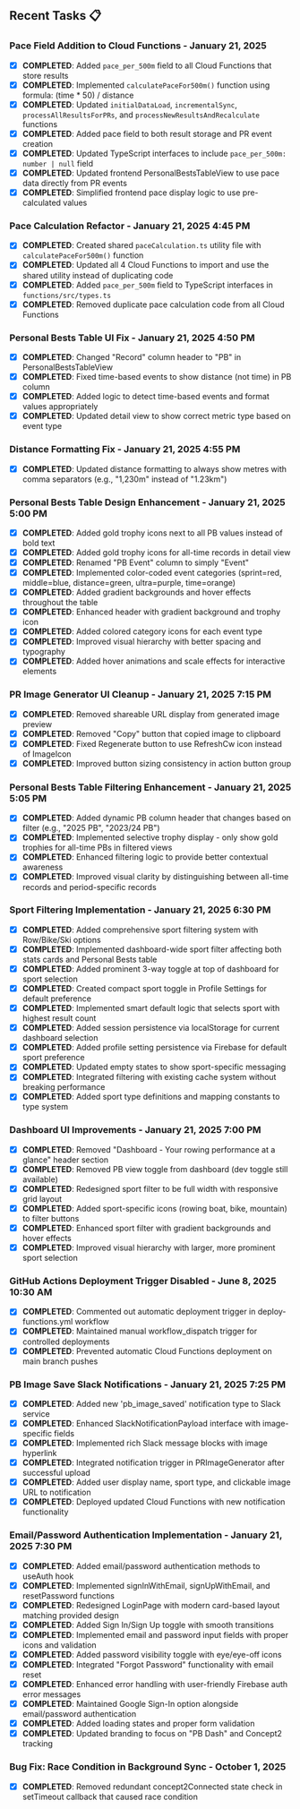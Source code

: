 ## Recent Tasks 📋

### Pace Field Addition to Cloud Functions - January 21, 2025
- [x] **COMPLETED**: Added `pace_per_500m` field to all Cloud Functions that store results
- [x] **COMPLETED**: Implemented `calculatePaceFor500m()` function using formula: (time * 50) / distance
- [x] **COMPLETED**: Updated `initialDataLoad`, `incrementalSync`, `processAllResultsForPRs`, and `processNewResultsAndRecalculate` functions
- [x] **COMPLETED**: Added pace field to both result storage and PR event creation
- [x] **COMPLETED**: Updated TypeScript interfaces to include `pace_per_500m: number | null` field
- [x] **COMPLETED**: Updated frontend PersonalBestsTableView to use pace data directly from PR events
- [x] **COMPLETED**: Simplified frontend pace display logic to use pre-calculated values

### Pace Calculation Refactor - January 21, 2025 4:45 PM
- [x] **COMPLETED**: Created shared `paceCalculation.ts` utility file with `calculatePaceFor500m()` function
- [x] **COMPLETED**: Updated all 4 Cloud Functions to import and use the shared utility instead of duplicating code
- [x] **COMPLETED**: Added `pace_per_500m` field to TypeScript interfaces in `functions/src/types.ts`
- [x] **COMPLETED**: Removed duplicate pace calculation code from all Cloud Functions

### Personal Bests Table UI Fix - January 21, 2025 4:50 PM
- [x] **COMPLETED**: Changed "Record" column header to "PB" in PersonalBestsTableView
- [x] **COMPLETED**: Fixed time-based events to show distance (not time) in PB column
- [x] **COMPLETED**: Added logic to detect time-based events and format values appropriately
- [x] **COMPLETED**: Updated detail view to show correct metric type based on event type

### Distance Formatting Fix - January 21, 2025 4:55 PM
- [x] **COMPLETED**: Updated distance formatting to always show metres with comma separators (e.g., "1,230m" instead of "1.23km")

### Personal Bests Table Design Enhancement - January 21, 2025 5:00 PM
- [x] **COMPLETED**: Added gold trophy icons next to all PB values instead of bold text
- [x] **COMPLETED**: Added gold trophy icons for all-time records in detail view
- [x] **COMPLETED**: Renamed "PB Event" column to simply "Event"
- [x] **COMPLETED**: Implemented color-coded event categories (sprint=red, middle=blue, distance=green, ultra=purple, time=orange)
- [x] **COMPLETED**: Added gradient backgrounds and hover effects throughout the table
- [x] **COMPLETED**: Enhanced header with gradient background and trophy icon
- [x] **COMPLETED**: Added colored category icons for each event type
- [x] **COMPLETED**: Improved visual hierarchy with better spacing and typography
- [x] **COMPLETED**: Added hover animations and scale effects for interactive elements

### PR Image Generator UI Cleanup - January 21, 2025 7:15 PM
- [x] **COMPLETED**: Removed shareable URL display from generated image preview
- [x] **COMPLETED**: Removed "Copy" button that copied image to clipboard
- [x] **COMPLETED**: Fixed Regenerate button to use RefreshCw icon instead of ImageIcon
- [x] **COMPLETED**: Improved button sizing consistency in action button group

### Personal Bests Table Filtering Enhancement - January 21, 2025 5:05 PM
- [x] **COMPLETED**: Added dynamic PB column header that changes based on filter (e.g., "2025 PB", "2023/24 PB")
- [x] **COMPLETED**: Implemented selective trophy display - only show gold trophies for all-time PBs in filtered views
- [x] **COMPLETED**: Enhanced filtering logic to provide better contextual awareness
- [x] **COMPLETED**: Improved visual clarity by distinguishing between all-time records and period-specific records

### Sport Filtering Implementation - January 21, 2025 6:30 PM
- [x] **COMPLETED**: Added comprehensive sport filtering system with Row/Bike/Ski options
- [x] **COMPLETED**: Implemented dashboard-wide sport filter affecting both stats cards and Personal Bests table
- [x] **COMPLETED**: Added prominent 3-way toggle at top of dashboard for sport selection
- [x] **COMPLETED**: Created compact sport toggle in Profile Settings for default preference
- [x] **COMPLETED**: Implemented smart default logic that selects sport with highest result count
- [x] **COMPLETED**: Added session persistence via localStorage for current dashboard selection
- [x] **COMPLETED**: Added profile setting persistence via Firebase for default sport preference
- [x] **COMPLETED**: Updated empty states to show sport-specific messaging
- [x] **COMPLETED**: Integrated filtering with existing cache system without breaking performance
- [x] **COMPLETED**: Added sport type definitions and mapping constants to type system

### Dashboard UI Improvements - January 21, 2025 7:00 PM
- [x] **COMPLETED**: Removed "Dashboard - Your rowing performance at a glance" header section
- [x] **COMPLETED**: Removed PB view toggle from dashboard (dev toggle still available)
- [x] **COMPLETED**: Redesigned sport filter to be full width with responsive grid layout
- [x] **COMPLETED**: Added sport-specific icons (rowing boat, bike, mountain) to filter buttons
- [x] **COMPLETED**: Enhanced sport filter with gradient backgrounds and hover effects
- [x] **COMPLETED**: Improved visual hierarchy with larger, more prominent sport selection

### GitHub Actions Deployment Trigger Disabled - June 8, 2025 10:30 AM
- [x] **COMPLETED**: Commented out automatic deployment trigger in deploy-functions.yml workflow
- [x] **COMPLETED**: Maintained manual workflow_dispatch trigger for controlled deployments
- [x] **COMPLETED**: Prevented automatic Cloud Functions deployment on main branch pushes

### PB Image Save Slack Notifications - January 21, 2025 7:25 PM
- [x] **COMPLETED**: Added new 'pb_image_saved' notification type to Slack service
- [x] **COMPLETED**: Enhanced SlackNotificationPayload interface with image-specific fields
- [x] **COMPLETED**: Implemented rich Slack message blocks with image hyperlink
- [x] **COMPLETED**: Integrated notification trigger in PRImageGenerator after successful upload
- [x] **COMPLETED**: Added user display name, sport type, and clickable image URL to notification
- [x] **COMPLETED**: Deployed updated Cloud Functions with new notification functionality

### Email/Password Authentication Implementation - January 21, 2025 7:30 PM
- [x] **COMPLETED**: Added email/password authentication methods to useAuth hook
- [x] **COMPLETED**: Implemented signInWithEmail, signUpWithEmail, and resetPassword functions
- [x] **COMPLETED**: Redesigned LoginPage with modern card-based layout matching provided design
- [x] **COMPLETED**: Added Sign In/Sign Up toggle with smooth transitions
- [x] **COMPLETED**: Implemented email and password input fields with proper icons and validation
- [x] **COMPLETED**: Added password visibility toggle with eye/eye-off icons
- [x] **COMPLETED**: Integrated "Forgot Password" functionality with email reset
- [x] **COMPLETED**: Enhanced error handling with user-friendly Firebase auth error messages
- [x] **COMPLETED**: Maintained Google Sign-In option alongside email/password authentication
- [x] **COMPLETED**: Added loading states and proper form validation
- [x] **COMPLETED**: Updated branding to focus on "PB Dash" and Concept2 tracking

### Bug Fix: Race Condition in Background Sync - October 1, 2025
- [x] **COMPLETED**: Removed redundant concept2Connected state check in setTimeout callback that caused race condition